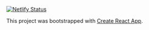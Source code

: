 [![Netlify Status](https://api.netlify.com/api/v1/badges/0078eefd-a89f-42c0-9d17-fc4b97ea5772/deploy-status)](https://app.netlify.com/sites/tinawu/deploys)

This project was bootstrapped with [Create React App](https://github.com/facebook/create-react-app).


